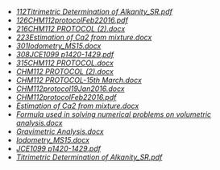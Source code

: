 - [_112Titrimetric Determination of Alkanity_SR.pdf_](112Titrimetric%20Determination%20of%20Alkanity_SR.pdf)
- [_126CHM112protocolFeb22016.pdf_](126CHM112protocolFeb22016.pdf)
- [_216CHM112 PROTOCOL (2).docx_](216CHM112%20PROTOCOL%20(2).docx)
- [_223Estimation of Ca2 from mixture.docx_](223Estimation%20of%20Ca2%20from%20mixture.docx)
- [_301Iodometry_MS15.docx_](301Iodometry_MS15.docx)
- [_308JCE1099 p1420-1429.pdf_](308JCE1099%20p1420-1429.pdf)
- [_315CHM112 PROTOCOL.docx_](315CHM112%20PROTOCOL.docx)
- [_CHM112 PROTOCOL (2).docx_](CHM112%20PROTOCOL%20(2).docx)
- [_CHM112 PROTOCOL-15th March.docx_](CHM112%20PROTOCOL-15th%20March.docx)
- [_CHM112protocol19Jan2016.docx_](CHM112protocol19Jan2016.docx)
- [_CHM112protocolFeb22016.pdf_](CHM112protocolFeb22016.pdf)
- [_Estimation of Ca2 from mixture.docx_](Estimation%20of%20Ca2%20from%20mixture.docx)
- [_Formula used in solving numerical problems on volumetric analysis.docx_](Formula%20used%20in%20solving%20numerical%20problems%20on%20volumetric%20analysis.docx)
- [_Gravimetric Analysis.docx_](Gravimetric%20Analysis.docx)
- [_Iodometry_MS15.docx_](Iodometry_MS15.docx)
- [_JCE1099 p1420-1429.pdf_](JCE1099%20p1420-1429.pdf)
- [_Titrimetric Determination of Alkanity_SR.pdf_](Titrimetric%20Determination%20of%20Alkanity_SR.pdf)
